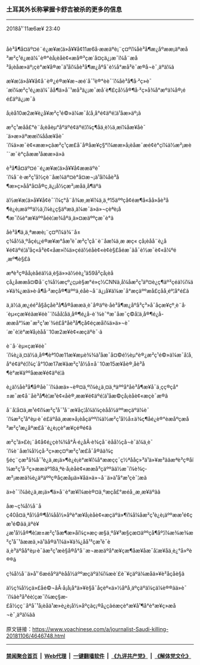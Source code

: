 ### 土耳其外长称掌握卡舒吉被杀的更多的信息
------------------------

<div class="published">
 <span class="date" title="ä¸­å½æ¶é´">
  <time datetime="2018-11-06T23:40:08+08:00">
   2018å¹´11æ6æ¥ 23:40
  </time>
 </span>
</div>
<br/>
<div class="wsw">
 <p paraeid="{ea1084a9-68a1-4868-b845-557886142985}{99}" paraid="1216183504">
  åè³å¶å¤äº¤é¨é¿æ¥æ­¦ä»å¥¥å¢11æ6å·ææäºè¡¨ç¤ºï¼åè³å¶æ¿åºææ¡äºæå³æ²ç¹é¿æä¼¯è®°èå¡èåè¢«æå®³çæ´å¤çä¿¡æ¯ï¼å¨æå³å¡èåæ­»äº¡çè°æ¥å®æ¯ä¹åï¼åè³å¶æ¿åºå¯è½å°æå³è¯æ®å¬è¯¸äºä¼ã
 </p>
 <p paraeid="{ea1084a9-68a1-4868-b845-557886142985}{111}" paraid="1621202437">
  æ¥æ­¦ä»å¥¥å¢å¨è®¿é®æ¥æ¬æé´å¯¹è®°èè¯´ï¼åè³å¶å·²ç»è¯´æï¼æ²ç¹é¿æä¼¯åå¶ä»å¯¹æå³ä¿¡æ¯æå´è¶£çå½å®¶å·²ç»å¾å°æºä¼å®¡éé£äºä¿¡æ¯ã
 </p>
 <p paraeid="{ea1084a9-68a1-4868-b845-557886142985}{119}" paraid="503384429">
  å¡èå10æ2æ¥è¿å¥æ²ç¹é©»ä¼æ¯å¦å¸å°é¢äºé¦ä¹åæ­»äº¡ã
 </p>
 <p paraeid="{ea1084a9-68a1-4868-b845-557886142985}{135}" paraid="1919822526">
  æ²ç¹æåå£°è¨å¡èåèµ°åºäºé¢äºé¦ï¼ç¶åä¸è½ä¸æï¼åæ¥åè¯´ä»æ­»äºææï¼ååæ¥åè¯´ï¼ä»æ¯è¢«ææ­»çãæ²ç¹çæ£å¯å®åæ¥ç§°ï¼ææ­»å¡èåæ¯æé¢è°çï¼ä½æ²¡æè¯´æ¯è°ç­åææ¹åææ­»ä»ã
 </p>
 <p paraeid="{ea1084a9-68a1-4868-b845-557886142985}{143}" paraid="2107785853">
  è³å¶å¤äº¤é¨é¿æ¥æ­¦ä»å¥¥å¢ææäºè¯´ï¼å¨è·æ²ç¹å½çè¨åæ¼äº¤è°å¤æ¬¡ä¹åï¼åè³å¶æ»ç»åå°å¤å®ç¸ä¿¡å½çæ²¡æåä¸å¶äºã
 </p>
 <p paraeid="{ea1084a9-68a1-4868-b845-557886142985}{151}" paraid="1223043904">
  ä½æ¥æ­¦ä»å¥¥å¢è¯´ï¼ç°å¨å¾æ¸æ¥ï¼ä¸ä¸ª15äººçå¢éæ¶å«åå»åè³å¶è¿è¡æäººä½ä¸ï¼è¿ç§äºæä¸ä¼æ¯ä»ä»¬çèªè¡å¶æ¯ï¼è°æ¥äººåéè¦æ¾åºä¸ä»¤æäººçæ¯è°ã
 </p>
 <p paraeid="{ea1084a9-68a1-4868-b845-557886142985}{163}" paraid="1056245808">
  åè³å¶ä¸ä¸ªææè¡¨ç¤ºï¼ä¾¨å±ç¾å½ä¸ºåçé¡¿é®æ¥æ°åæ¹è¯æ²ç¹çå¨è¨åæ¼ä¸æ æç« çå¡èåå¨è¿å¥é¢äºé¦ä¹åç«å³è¢«åæ­»ï¼ä»çéä½éåè¢«è¢è§£åéæ¯ãå¯è½æ¯è¢«å¼ºé¸æº¶è§£ã
 </p>
 <p paraeid="{ea1084a9-68a1-4868-b845-557886142985}{181}" paraid="2075313603">
  æªè³ç®åå¡èåéä½ä¸è§ä»»ä½éè¿¹ã59å²çå¡èå çå¿å­ææå¤©å¨ç¾å½æçº¿çµè§æ°é»ç½CNNä¸å¼åæ²ç¹äº¤è¿ç¶äº²çéä½ï¼ä»¥ä¾¿æä»è·å¶å·²æçå®¶äººä¸éåè¬å¨ä¿¡å¥ä¼æ¯å°æçäººæå£çåå¸éº¦å°é£ã
 </p>
 <p paraeid="{ea1084a9-68a1-4868-b845-557886142985}{195}" paraid="1596832624">
  ä¸ä½ä¸æ¿éé²å§åçåè³å¶å®åææä¸è¯å®äºè·åè³å¶æ¿åºå³ç³»å¯åçæ¥çº¸è¨å·´èµ«çæ¥éãæ¥éè¯´ï¼åå­¦åä¸å®¶é¿å-è´¾è¯ºæ¯åæ¯ç©å­¦ä¸å®¶é¿å-ææå°¼æ¯æ²ç¹æ´¾é£å°åè³å¶çå¢éçæåï¼ä»ä»¬è¯´æ¯è¦è°æ¥å¡èåå¨10æ2æ¥è¢«æçäºè¯·ã
 </p>
 <p paraeid="{ea1084a9-68a1-4868-b845-557886142985}{203}" paraid="11936974">
  è¨å·´èµ«çæ¥éè¯´ï¼è¿ä¸¤ä½ä¸å®¶èª10æ11æ¥æµè¾¾ä¹åæ¯å¤©é½èµ°è®¿æ²ç¹é©»ä¼æ¯å¦å¸å°é¢äºé¦ï¼ç´å°10æ17æ¥ãæ²ç¹å½å±å¨10æ15æ¥åè®¸åè³å¶è°æ¥äººåææ¥é¢äºé¦ã
 </p>
 <p paraeid="{ea1084a9-68a1-4868-b845-557886142985}{213}" paraid="807983517">
  è¿ä½åè³å¶å®åè¯´ï¼âæä»¬è®¤ä¸ºï¼è¿ä¸¤ä¸ªäººå°åè³å¶æ¥å¯ä¸çç®çå°±æ¯æ¢å¨åè³å¶è­¦æ¹è¢«åè®¸ææ¥é¢äºé¦ä¹åæ©çå¡èåè¢«æçè¯æ®â
 </p>
 <p paraeid="{ea1084a9-68a1-4868-b845-557886142985}{221}" paraid="259616475">
  å¨å¦å¤ä¸æ¹é¢ï¼æ²ç¹å¯¹å¨æ¥åç¦å¼ä¼çèåå½äººæçäºä¼è¯´ï¼æ²ç¹å°èµ·è¯é£äºåä¸ææ­»å¡èåçäººï¼ä½æ²ç¹å½å±ä¾ç¶åé¿è®°èæåºçæå³æ²ç¹æ¿åºæ­£å¨è¿è¡çè°æ¥çé®é¢ã
 </p>
 <p paraeid="{ea1084a9-68a1-4868-b845-557886142985}{229}" paraid="1638270579">
  æ²ç¹ä»£è¡¨å¢å¢é¿ç­è¾¾å°Â·é¿åÂ·è¾ç­å¨èåå½çå¬è¯ä¼ä¸è¯´ï¼è¨åæ¼å½çå·²ç»æç¤ºæ²ç¹æ£å¯å®âä¾ç§éç¨çæ³å¾å¯¹è¿ä¸æ¡ä»¶è¿è¡è°æ¥ï¼å°ææçç¯ç½ªåå­ç»³ä¹ä»¥æ³ãâæªè³ç®åï¼æ²ç¹å·²ç»ææäº18ä¸ªè·å¡èåè¢«ææå³çäººãä½æ¯ï¼è¾ç­æ²¡ææä¾è¿äºäººç®åçæåµä»¥åä»ä»¬å¨ä»ä¹å°æ¹çè¯¦æã
 </p>
 <p paraeid="{ea1084a9-68a1-4868-b845-557886142985}{241}" paraid="1346154864">
  ä»è¯´ï¼âè¿ä¸æ¡ä»¶ä»å¨è°æ¥ï¼æè®¤ä¸ºæçå£°æéå¸¸æ¸æ¥äºãâ
 </p>
 <p paraeid="{ea1084a9-68a1-4868-b845-557886142985}{251}" paraid="1039254547">
  åæ¬ç¾å½å¨åç40å¤ä¸ªå½å®¶å¼åå½»åºè°æ¥å¡èåè¢«æçäºä»¶ï¼å¼åæ²ç¹è¿è¡äººææ¹é¢çæ¹é©ãä¸äºè¥¿æ¹å½å®¶è¦æ±æ²ç¹åæ¶æ­»åï¼ç»æç·æ§ä¸ºå¥³æ§çæ¤äººçå¶åº¦ï¼æ¾æ¾æ²ç¹å¯¹âææä¸»ä¹âå®ä¹ï¼ä»¥ä¾¿åå¹³çæ¹è¯èä¸è³äºåå°èµ·è¯ãæ²ç¹æè§å®å°å¨æ¬ææäºå°æ¥çæ¶åæ¥åæ¯å¦æ¥åä¸è¿°å»ºè®®ã
 </p>
 <p paraeid="{dbbc94d8-c0e6-4872-9f78-4306cd903cd8}{18}" paraid="1972675951">
  ç¾å½å¨ä»å¹´6æéåºäºèåå½äººæçäºä¼ï¼æè´£è¯¥çäºä¼æåä»¥è²åçåè§ã
 </p>
 <p paraeid="{dbbc94d8-c0e6-4872-9f78-4306cd903cd8}{30}" paraid="1206923144">
  ä½ç¾å½çä»£åé©¬åÂ·å¡å¡å°ä»¥è§å¯åçèº«ä»½åºå¸­äºçäºä¼çä¼è®®ãä»è¯´ï¼âè³å³éè¦çæ¯ï¼æç§æ­£å½çç¨åºå¯¹å¡èåä¹æ­»è¿è¡å½»åºçãç¡®å¿çãéæçè°æ¥å¹¶å°è°æ¥ç»æå¬è¯¸äºä¼ãâ
 </p>
</div>

原文链接：https://www.voachinese.com/a/journalist-Saudi-killing-20181106/4646748.html


------------------------
#### [禁闻聚合首页](https://github.com/gfw-breaker/banned-news/blob/master/README.md) &nbsp;|&nbsp; [Web代理](https://github.com/gfw-breaker/open-proxy/blob/master/README.md) &nbsp;|&nbsp;  [一键翻墙软件](https://github.com/gfw-breaker/nogfw/blob/master/README.md) &nbsp;|&nbsp; [《九评共产党》](https://github.com/gfw-breaker/9ping.md/blob/master/README.md#九评之一评共产党是什么) &nbsp;|&nbsp; [《解体党文化》](https://github.com/gfw-breaker/jtdwh.md/blob/master/README.md#绪论)